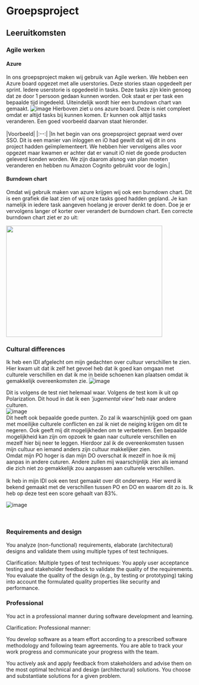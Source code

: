 # Groepsproject

## Leeruitkomsten
### Agile werken

#### Azure
In ons groepsproject maken wij gebruik van Agile werken. We hebben een Azure board opgezet met alle userstories. Deze stories staan opgedeelt per sprint. Iedere userstorie is opgedeeld in tasks. Deze tasks zijn klein genoeg dat ze door 1 persoon gedaan kunnen worden. Ook staat er per task een bepaalde tijd ingedeeld. Uiteindelijk wordt hier een burndown chart van gemaakt. 
![image](https://user-images.githubusercontent.com/113592556/202182109-f89abe70-f032-42ec-a7d5-69516b917f67.png)
Hierboven ziet u ons azure board. Deze is niet compleet omdat er altijd tasks bij kunnen komen. Er kunnen ook altijd tasks veranderen. Een goed voorbeeld daarvan staat hieronder. <br />
<br />
|Voorbeeld|
|:--:|
|In het begin van ons groepsproject gepraat werd over SSO. Dit is een manier van inloggen en iO had gewilt dat wij dit in ons project hadden geïmplementeert. We hebben hier vervolgens alles voor opgezet maar kwamen er achter dat er vanuit iO niet de goede producten geleverd konden worden. We zijn daarom alsnog van plan moeten veranderen en hebben nu Amazon Cognito gebruikt voor de login.| <br />

#### Burndown chart
Omdat wij gebruik maken van azure krijgen wij ook een burndown chart. Dit is een grafiek die laat zien of wij onze tasks goed hadden gepland. Je kan namelijk in iedere task aangeven hoelang je erover denkt te doen. Doe je er vervolgens langer of korter over verandert de burndown chart. Een correcte burndown chart ziet er zo uit:

<img src='https://user-images.githubusercontent.com/113592556/206189571-50f08dcc-9549-4549-a6b9-accbbf526d30.png' width="420" height="300" />

<br/>

### Cultural differences

Ik heb een IDI afgelecht om mijn gedachten over cultuur verschillen te zien. Hier kwam uit dat ik zelf het gevoel heb dat ik goed kan omgaan met culturele verschillen en dat ik me in beide schoenen kan plaatsen omdat ik gemakkelijk overeenkomsten zie.
![image](https://user-images.githubusercontent.com/113592556/206206874-ec00972a-860a-441c-a7dd-b092b06ba64b.png)

Dit is volgens de test niet helemaal waar. Volgens de test kom ik uit op Polarization. Dit houd in dat ik een *'jugemental view'* heb naar andere culturen.<br />
![image](https://user-images.githubusercontent.com/113592556/206207527-109c1831-7869-4389-9b0e-93521f1f52a1.png)<br />
Dit heeft ook bepaalde goede punten. Zo zal ik waarschijnlijk goed om gaan met moeilijke culturele conflicten en zal ik niet de neiging krijgen om dit te negeren.
Ook geeft mij dit mogelijkheden om te verbeteren. Een bepaalde mogelijkheid kan zijn om opzoek te gaan naar culturele verschillen en mezelf hier bij neer te leggen. Hierdoor zal ik de overeenkomsten tussen mijn cultuur en iemand anders zijn cultuur makkelijker zien.
<br/>
Omdat mijn PO hoger is dan mijn DO overschat ik mezelf in hoe ik mij aanpas in andere cuturen. Andere zullen mij waarschijnlijk zien als iemand die zich niet zo gemakkelijk zou aanpassen aan culturele verschillen.<br />
<br />
Ik heb in mijn IDI ook een test gemaakt over dit onderwerp. Hier werd ik bekend gemaakt met de verschillen tussen PO en DO en waarom dit zo is. Ik heb op deze test een score gehaalt van 83%.

![image](https://user-images.githubusercontent.com/113592556/206204689-9afc2ebe-3d4d-4f11-a8a4-0e3dfeae8ea6.png)

<br />

### Requirements and design
You analyze (non-functional) requirements, elaborate (architectural) designs and validate them using multiple types of test techniques.

Clarification:
Multiple types of test techniques: You apply user acceptance testing and stakeholder feedback to validate the quality of the requirements. You evaluate the quality of the design (e.g., by testing or prototyping) taking into account the formulated quality properties like security and performance.

### Professional
You act in a professional manner during software development and learning.

Clarification:
Professional manner: 

You develop software as a team effort according to a prescribed software methodology and following team agreements. You are able to track your work progress and communicate your progress with the team.

You actively ask and apply feedback from stakeholders and advise them on the most optimal technical and design (architectural) solutions.
You choose and substantiate solutions for a given problem.


